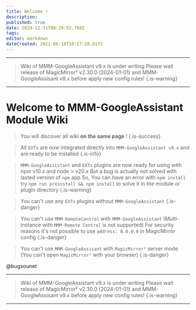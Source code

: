 ```yaml
---
title: Welcome !
description: 
published: true
date: 2024-12-31T08:29:53.788Z
tags: 
editor: markdown
dateCreated: 2021-06-18T10:17:20.817Z
---
```


----
> Wiki of MMM-GoogleAssistant v9.x is under writing
> Please wait release of MagicMirror² v2.30.0 (2024-01-01) and MMM-GoogleAssisant v9.x before apply new config rules!
{.is-warning}
----
# Welcome to MMM-GoogleAssistant Module Wiki

> You will discover all wiki **on the same page** !
{.is-success}

> All `EXTs` are now integrated directly into `MMM-GoogleAssistant v9.x` and are ready to be installed
{.is-info}


> `MMM-GoogleAssistant` and `EXTs` plugins are now ready for using with npm v10.x and node > v20.x
> But a bug is actually not solved with lasted version of `npm` app
> So, You can have an error with `npm install`
> try `npm run preinstall && npm install` to solve it in the module or plugin directory
> {.is-warning}

> You can't use any `EXTs` plugins without `MMM-GoogleAssistant`
{.is-danger}

> You can't use `MMM-RemoteControl` with `MMM-GoogleAssistant`
> (Multi-instance with `MMM-Remote Control` is not supported)
> For security reasons it's not possible to use `address: 0.0.0.0` in MagicMirror config
{.is-danger}

> You can't use `MMM-GoogleAssisant` with `MagicMirror²` server mode
> (You can't open `MagicMirror²` with your browser)
{.is-danger}

@bugsounet

----
> Wiki of MMM-GoogleAssistant v9.x is under writing
> Please wait release of MagicMirror² v2.30.0 (2024-01-01) and MMM-GoogleAssisant v9.x before apply new config rules!
{.is-warning}
----